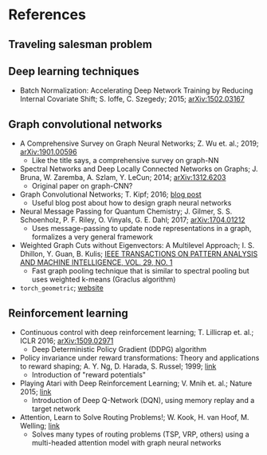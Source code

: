 # References

## Traveling salesman problem

## Deep learning techniques
* Batch Normalization: Accelerating Deep Network Training by Reducing Internal Covariate Shift; S. Ioffe, C. Szegedy; 2015; [arXiv:1502.03167](https://arxiv.org/abs/1502.03167)

## Graph convolutional networks
* A Comprehensive Survey on Graph Neural Networks; Z. Wu et. al.; 2019; [arXiv:1901.00596](https://arxiv.org/abs/1901.00596)
	* Like the title says, a comprehensive survey on graph-NN
* Spectral Networks and Deep Locally Connected Networks on Graphs; J. Bruna, W. Zaremba, A. Szlam, Y. LeCun; 2014; [arXiv:1312.6203](https://arxiv.org/abs/1312.6203)
	* Original paper on graph-CNN?
* Graph Convolutional Networks; T. Kipf; 2016; [blog post](https://tkipf.github.io/graph-convolutional-networks/)
	* Useful blog post about how to design graph neural networks
* Neural Message Passing for Quantum Chemistry; J. Gilmer, S. S. Schoenholz, P. F. Riley, O. Vinyals, G. E. Dahl; 2017; [arXiv:1704.01212](https://arxiv.org/pdf/1704.01212.pdf)
    * Uses message-passing to update node representations in a graph, formalizes a very general framework
* Weighted Graph Cuts without Eigenvectors: A Multilevel Approach; I. S. Dhillon, Y. Guan, B. Kulis; [IEEE TRANSACTIONS ON PATTERN ANALYSIS AND MACHINE INTELLIGENCE, VOL. 29, NO. 1](http://www.cs.utexas.edu/users/inderjit/public_papers/multilevel_pami.pdf)
	* Fast graph pooling technique that is similar to spectral pooling but uses weighted k-means (Graclus algorithm)
* `torch_geometric`; [website](https://pytorch-geometric.readthedocs.io/en/latest/modules/nn.html)

## Reinforcement learning
* Continuous control with deep reinforcement learning; T. Lillicrap et. al.; ICLR 2016; [arXiv:1509.02971](https://arxiv.org/abs/1509.02971)
	* Deep Deterministic Policy Gradient (DDPG) algorithm
* Policy invariance under reward transformations: Theory and applications to reward shaping; A. Y. Ng, D. Harada, S. Russel; 1999; [link](https://people.eecs.berkeley.edu/~pabbeel/cs287-fa09/readings/NgHaradaRussell-shaping-ICML1999.pdf)
	* Introduction of "reward potentials"
* Playing Atari with Deep Reinforcement Learning; V. Mnih et. al.; Nature 2015; [link](https://www.cs.toronto.edu/~vmnih/docs/dqn.pdf)
	* Introduction of Deep Q-Network (DQN), using memory replay and a target network
* Attention, Learn to Solve Routing Problems!; W. Kook, H. van Hoof, M. Welling; [link](https://arxiv.org/abs/1803.08475)
	* Solves many types of routing problems (TSP, VRP, others) using a multi-headed attention model with graph neural networks